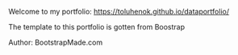 Welcome to my portfolio:
https://toluhenok.github.io/dataportfolio/

The template to this portfolio is gotten from Boostrap

Author: BootstrapMade.com

